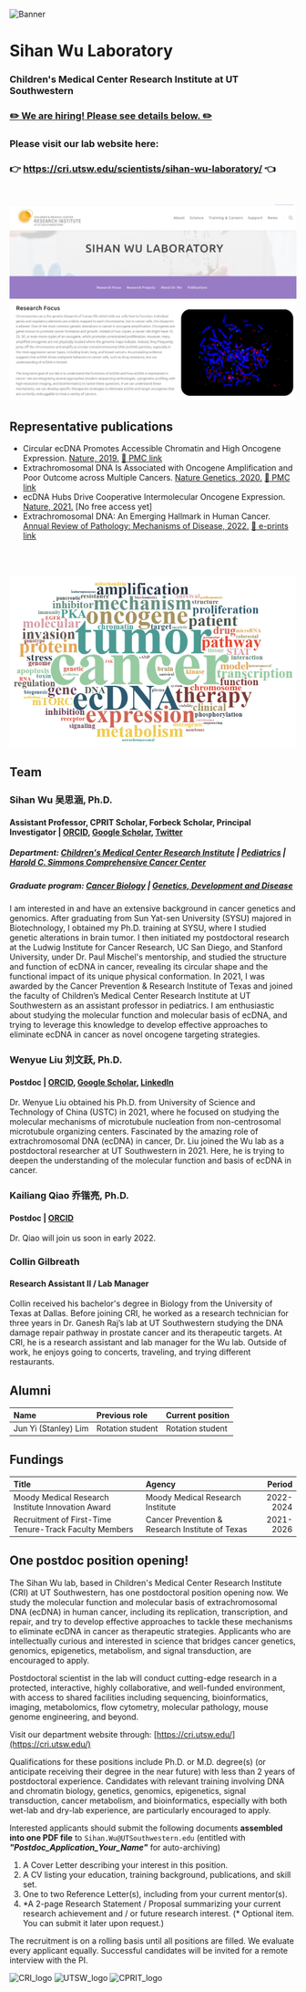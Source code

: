 ![Banner](./img/banner_long.jpg "An abstract art of a multi-color confocal image of cancer metaphase chromosomes with ecDNA particles")
# Sihan Wu Laboratory
### Children's Medical Center Research Institute at UT Southwestern
### [:pencil2: We are hiring! Please see details below. :pencil2:](#Multiple-postdoc-positions-opening)


### Please visit our lab website here:

### :point_right: https://cri.utsw.edu/scientists/sihan-wu-laboratory/ :point_left:

<br />

[![Wu_lab_website](./img/website_screenshot.jpg)](https://cri.utsw.edu/scientists/sihan-wu-laboratory/)


## Representative publications

* Circular ecDNA Promotes Accessible Chromatin and High Oncogene Expression. [Nature, 2019.](https://www.nature.com/articles/s41586-019-1763-5) [:link: PMC link](https://www.ncbi.nlm.nih.gov/labs/pmc/articles/PMC7094777/)
* Extrachromosomal DNA Is Associated with Oncogene Amplification and Poor Outcome across Multiple Cancers. [Nature Genetics, 2020.](https://www.nature.com/articles/s41588-020-0678-2) [:link: PMC link](https://www.ncbi.nlm.nih.gov/labs/pmc/articles/PMC7484012/)
* ecDNA Hubs Drive Cooperative Intermolecular Oncogene Expression. [Nature, 2021.](https://www.nature.com/articles/s41586-021-04116-8) [No free access yet]
* Extrachromosomal DNA: An Emerging Hallmark in Human Cancer. [Annual Review of Pathology: Mechanisms of Disease, 2022.](https://www.annualreviews.org/doi/10.1146/annurev-pathmechdis-051821-114223) [:link: e-prints link](http://www.annualreviews.org/eprint/UAPPJA3M5J6AM4Y8HB3G/full/10.1146/annurev-pathmechdis-051821-114223)


<br />
<br />

![Keyword_cloud](./img/keyword_cloud.png)


## Team
### Sihan Wu 吴思涵, Ph.D.
#### Assistant Professor, CPRIT Scholar, Forbeck Scholar, Principal Investigator | [ORCID](https://orcid.org/0000-0001-8329-7492), [Google Scholar](https://scholar.google.com/citations?user=O1e4RfAAAAAJ&hl=en), [Twitter](https://twitter.com/SihanSean)
##### Department: [Children's Medical Center Research Institute](https://cri.utsw.edu) | [Pediatrics](https://www.utsouthwestern.edu/departments/pediatrics/) | [Harold C. Simmons Comprehensive Cancer Center](https://www.utsouthwestern.edu/departments/simmons/research/)
##### Graduate program: [Cancer Biology](https://www.utsouthwestern.edu/education/graduate-school/programs/cancer-biology/) | [Genetics, Development and Disease](https://www.utsouthwestern.edu/education/graduate-school/programs/genetics-and-development/)


I am interested in and have an extensive background in cancer genetics and genomics. After graduating from Sun Yat-sen University (SYSU) majored in Biotechnology, I obtained my Ph.D. training at SYSU,  where I studied genetic alterations in brain tumor. I then initiated my postdoctoral research at the Ludwig Institute for Cancer Research, UC San Diego, and Stanford University, under Dr. Paul Mischel's mentorship, and studied the structure and function of ecDNA in cancer, revealing its circular shape and the functional impact of its unique physical conformation. In 2021, I was awarded by the Cancer Prevention & Research Institute of Texas and joined the faculty of Children’s Medical Center Research Institute at UT Southwestern as an assistant professor in pediatrics. I am enthusiastic about studying the molecular function and molecular basis of ecDNA, and trying to leverage this knowledge to develop effective approaches to eliminate ecDNA in cancer as novel oncogene targeting strategies. 


### Wenyue Liu 刘文跃, Ph.D.
#### Postdoc | [ORCID](https://orcid.org/0000-0003-2197-7788), [Google Scholar](https://scholar.google.com/citations?user=kmOWmtoAAAAJ&hl=en), [LinkedIn](linkedin.com/in/wenyue-liu-a63a75218)


Dr. Wenyue Liu obtained his Ph.D. from University of Science and Technology of China (USTC) in 2021, where he focused on studying the molecular mechanisms of microtubule nucleation from non-centrosomal microtubule organizing centers. Fascinated by the amazing role of extrachromosomal DNA (ecDNA) in cancer, Dr. Liu joined the Wu lab as a postdoctoral researcher at UT Southwestern in 2021. Here, he is trying to deepen the understanding of the molecular function and basis of ecDNA in cancer.


### Kailiang Qiao 乔锴亮, Ph.D.
#### Postdoc | [ORCID](https://orcid.org/0000-0002-6097-0338)


Dr. Qiao will join us soon in early 2022. 


### Collin Gilbreath
#### Research Assistant II / Lab Manager

Collin received his bachelor's degree in Biology from the University of Texas at Dallas. Before joining CRI, he worked as a research technician for three years in Dr. Ganesh Raj’s lab at UT Southwestern studying the DNA damage repair pathway in prostate cancer and its therapeutic targets. At CRI, he is a research assistant and lab manager for the Wu lab. Outside of work, he enjoys going to concerts, traveling, and trying different restaurants.


## Alumni
| Name                                 | Previous role                 | Current position    |
|:-------------------------------------|:------------------------------|:--------------------|
| Jun Yi (Stanley) Lim                 | Rotation student              | Rotation student    |


## Fundings
| Title                                                  | Agency                                          | Period    |
|:-------------------------------------------------------|:------------------------------------------------|----------:|
| Moody Medical Research Institute Innovation Award      | Moody Medical Research Institute                | 2022-2024 |
| Recruitment of First-Time Tenure-Track Faculty Members | Cancer Prevention & Research Institute of Texas | 2021-2026 |


## One postdoc position opening!
The Sihan Wu lab, based in Children's Medical Center Research Institute (CRI) at UT Southwestern, has one postdoctoral position opening now. We study the molecular function and molecular basis of extrachromosomal DNA (ecDNA) in human cancer, including its replication, transcription, and repair, and try to develop effective approaches to tackle these mechanisms to eliminate ecDNA in cancer as therapeutic strategies. Applicants who are intellectually curious and interested in science that bridges cancer genetics, genomics, epigenetics, metabolism, and signal transduction, are encouraged to apply.


Postdoctoral scientist in the lab will conduct cutting-edge research in a protected, interactive, highly collaborative, and well-funded environment, with access to shared facilities including sequencing, bioinformatics, imaging, metabolomics, flow cytometry, molecular pathology, mouse genome engineering, and beyond. 


Visit our department website through: [https://cri.utsw.edu/](https://cri.utsw.edu/)


Qualifications for these positions include Ph.D. or M.D. degree(s) (or anticipate receiving their degree in the near future) with less than 2 years of postdoctoral experience. Candidates with relevant training involving DNA and chromatin biology, genetics, genomics, epigenetics, signal transduction, cancer metabolism, and bioinformatics, especially with both wet-lab and dry-lab experience, are particularly encouraged to apply. 


Interested applicants should submit the following documents **assembled into one PDF file** to ``Sihan.Wu@UTSouthwestern.edu`` (entitled with ***"Postdoc_Application_Your_Name"*** for auto-archiving)


1. A Cover Letter describing your interest in this position.
2. A CV listing your education, training background, publications, and skill set.
3. One to two Reference Letter(s), including from your current mentor(s).
4. \*A 2-page Research Statement / Proposal summarizing your current research achievement and / or future research interest. (* Optional item. You can submit it later upon request.)


The recruitment is on a rolling basis until all positions are filled. We evaluate every applicant equally. Successful candidates will be invited for a remote interview with the PI.


![CRI_logo](./img/CRI_logo.png)
![UTSW_logo](./img/UTSW_logo.jpg)
![CPRIT_logo](./img/CPRIT_logo.jpg)
